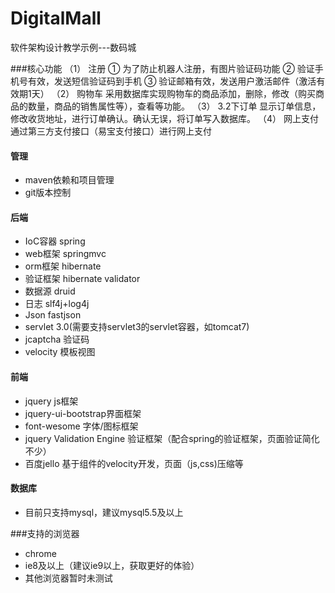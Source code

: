 # DigitalMall
软件架构设计教学示例---数码城

###核心功能
（1）	注册
①	为了防止机器人注册，有图片验证码功能
②	验证手机号有效，发送短信验证码到手机
③	验证邮箱有效，发送用户激活邮件（激活有效期1天）
（2）	购物车
采用数据库实现购物车的商品添加，删除，修改（购买商品的数量，商品的销售属性等），查看等功能。
（3）	3.2下订单
显示订单信息，修改收货地址，进行订单确认。确认无误，将订单写入数据库。
（4）	网上支付
通过第三方支付接口（易宝支付接口）进行网上支付

#### 管理
* maven依赖和项目管理
* git版本控制

#### 后端
* IoC容器 spring
* web框架 springmvc
* orm框架 hibernate 
* 验证框架 hibernate validator
* 数据源 druid
* 日志 slf4j+log4j
* Json fastjson
* servlet 3.0(需要支持servlet3的servlet容器，如tomcat7)
* jcaptcha 验证码
* velocity 模板视图

#### 前端
* jquery js框架
* jquery-ui-bootstrap界面框架
* font-wesome 字体/图标框架
* jquery Validation Engine 验证框架（配合spring的验证框架，页面验证简化不少）
* 百度jello 基于组件的velocity开发，页面（js,css)压缩等

#### 数据库
 * 目前只支持mysql，建议mysql5.5及以上

###支持的浏览器
 * chrome
 * ie8及以上（建议ie9以上，获取更好的体验）
 * 其他浏览器暂时未测试
